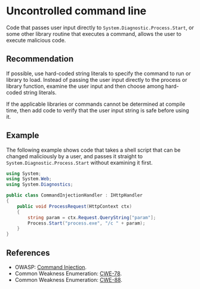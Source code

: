 # Uncontrolled command line
Code that passes user input directly to `System.Diagnostic.Process.Start`, or some other library routine that executes a command, allows the user to execute malicious code.


## Recommendation
If possible, use hard-coded string literals to specify the command to run or library to load. Instead of passing the user input directly to the process or library function, examine the user input and then choose among hard-coded string literals.

If the applicable libraries or commands cannot be determined at compile time, then add code to verify that the user input string is safe before using it.


## Example
The following example shows code that takes a shell script that can be changed maliciously by a user, and passes it straight to `System.Diagnostic.Process.Start` without examining it first.


```csharp
using System;
using System.Web;
using System.Diagnostics;

public class CommandInjectionHandler : IHttpHandler
{
    public void ProcessRequest(HttpContext ctx)
    {
        string param = ctx.Request.QueryString["param"];
        Process.Start("process.exe", "/c " + param);
    }
}

```

## References
* OWASP: [Command Injection](https://www.owasp.org/index.php/Command_Injection).
* Common Weakness Enumeration: [CWE-78](https://cwe.mitre.org/data/definitions/78.html).
* Common Weakness Enumeration: [CWE-88](https://cwe.mitre.org/data/definitions/88.html).
